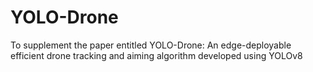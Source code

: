 # YOLO-Drone
To supplement the paper entitled YOLO-Drone: An edge-deployable efficient drone tracking and aiming algorithm developed using YOLOv8
